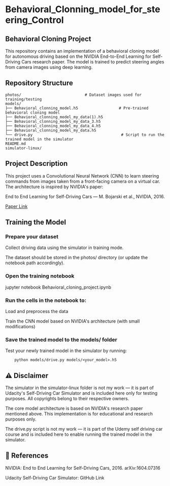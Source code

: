 # Behavioral_Clonning_model_for_steering_Control

## Behavioral Cloning Project

This repository contains an implementation of a behavioral cloning model for autonomous driving based on the NVIDIA End-to-End Learning for Self-Driving Cars research paper. The model is trained to predict steering angles from camera images using deep learning.

## Repository Structure

```
photos/                            # Dataset images used for training/testing
models/
├── Behavioral_clonning_model.h5                  # Pre-trained behavioral cloning model
├── Behavioral_clonning_model_my_data(1).h5
├── Behavioral_clonning_model_my_data_3.h5
├── Behavioral_clonning_model_my_data_4.h5
├── Behavioral_clonning_model_my_data.h5
└── drive.py                                       # Script to run the trained model in the simulator
README.md
simulator-linux/ 

```

## Project Description

This project uses a Convolutional Neural Network (CNN) to learn steering commands from images taken from a front-facing camera on a virtual car.
The architecture is inspired by NVIDIA's paper:

End to End Learning for Self-Driving Cars — M. Bojarski et al., NVIDIA, 2016.

[Paper Link](https://arxiv.org/abs/1604.07316)



## Training the Model

### Prepare your dataset

  Collect driving data using the simulator in training mode.

  The dataset should be stored in the photos/ directory (or update the notebook path accordingly).

### Open the training notebook

  jupyter notebook Behavioral_cloning_project.ipynb


### Run the cells in the notebook to:

  Load and preprocess the data

  Train the CNN model based on NVIDIA's architecture (with small modifications)

### Save the trained model to the models/ folder

  Test your newly trained model in the simulator by running:
```
    python models/drive.py models/<your_model>.h5
```


## ⚠️ Disclaimer

The simulator in the simulator-linux folder is not my work — it is part of Udacity's Self-Driving Car Simulator and is included here only for testing purposes. All copyrights belong to their respective owners.

The core model architecture is based on NVIDIA's research paper mentioned above. This implementation is for educational and research purposes only.

The drive.py script is not my work — it is part of the Udemy self driving car course and is included here to enable running the trained model in the simulator.

## 📌 References

NVIDIA: End to End Learning for Self-Driving Cars, 2016. arXiv:1604.07316

Udacity Self-Driving Car Simulator: GitHub Link
